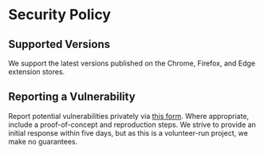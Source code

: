 # Security Policy

## Supported Versions

We support the latest versions published on the Chrome, Firefox, and Edge extension stores.

## Reporting a Vulnerability

Report potential vulnerabilities privately via [this form](https://github.com/Authenticator-Extension/Authenticator/security/advisories/new).
Where appropriate, include a proof-of-concept and reproduction steps.
We strive to provide an initial response within five days, but as this is a volunteer-run project, we make no guarantees.